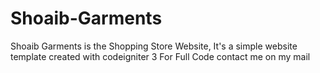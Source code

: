 # Shoaib-Garments
Shoaib Garments is the Shopping Store Website, It's a simple website template created with codeigniter 3
For Full Code contact me on my mail
